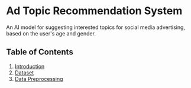 # Ad Topic Recommendation System
 An AI model for suggesting interested topics for social media advertising, based on the user's age and gender.

## Table of Contents
1. [Introduction](#introduction)
2. [Dataset](#dataset)
3. [Data Preprocessing](#data-preprocessing)